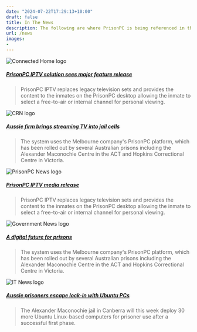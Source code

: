 ```yaml
---
date: "2024-07-22T17:29:13+10:00"
draft: false
title: In The News
description: The following are where PrisonPC is being referenced in the media, and press releases we've published.
url: /news
images:
-
---
```


![Connected Home logo](/images/connectethome-logo.jpg)

##### [PrisonPC IPTV solution sees major feature release](http://www.connectedhome.com.au/prisonpc-iptv-solution-sees-major-feature-release/)

> PrisonPC IPTV replaces legacy television sets and provides the content to the inmates on the PrisonPC desktop allowing the inmate to select a free-to-air or internal channel for personal viewing.

![CRN logo](/images/crn-logo.png)

##### [Aussie firm brings streaming TV into jail cells](http://www.crn.com.au/News/409808,aussie-firm-brings-streaming-tv-into-jail-cells.aspx)

> The system uses the Melbourne company's PrisonPC platform, which has been rolled out by several Australian prisons including the Alexander Maconochie Centre in the ACT and Hopkins Correctional Centre in Victoria.

![PrisonPC News logo](/images/news.png)

##### [PrisonPC IPTV media release](https://cybercomau.wixsite.com/prisonpc/media-release-20150922)

> PrisonPC IPTV replaces legacy television sets and provides the content to the inmates on the PrisonPC desktop allowing the inmate to select a free-to-air or internal channel for personal viewing.

![Government News logo](/images/govnews-logo.jpg)

##### [A digital future for prisons](http://www.governmentnews.com.au/2015/01/a-digital-future-for-prisons/)

> The system uses the Melbourne company's PrisonPC platform, which has been rolled out by several Australian prisons including the Alexander Maconochie Centre in the ACT and Hopkins Correctional Centre in Victoria.

![IT News logo](/images/itnews-logo.png)

##### [Aussie prisoners escape lock-in with Ubuntu PCs](http://www.itnews.com.au/news/aussie-prisoners-escape-lock-in-with-ubuntu-pcs-145899)

> The Alexander Maconochie jail in Canberra will this week deploy 30 more Ubuntu Linux-based computers for prisoner use after a successful first phase.
